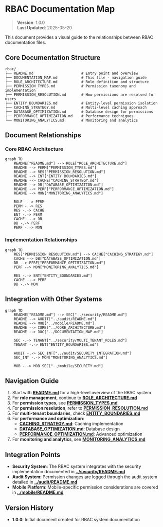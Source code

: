
# RBAC Documentation Map

> **Version**: 1.0.0  
> **Last Updated**: 2025-05-20

This document provides a visual guide to the relationships between RBAC documentation files.

## Core Documentation Structure

```
rbac/
├── README.md                      # Entry point and overview
├── DOCUMENTATION_MAP.md           # This file - navigation guide
├── ROLE_ARCHITECTURE.md           # Role definition and structure
├── PERMISSION_TYPES.md            # Permission taxonomy and implementation
├── PERMISSION_RESOLUTION.md       # How permissions are resolved for users
├── ENTITY_BOUNDARIES.md           # Entity-level permission isolation
├── CACHING_STRATEGY.md            # Multi-level caching approach
├── DATABASE_OPTIMIZATION.md       # Database design for permissions
├── PERFORMANCE_OPTIMIZATION.md    # Performance techniques
└── MONITORING_ANALYTICS.md        # Monitoring and analytics
```

## Document Relationships

### Core RBAC Architecture

```mermaid
graph TD
    README["README.md"] --> ROLE["ROLE_ARCHITECTURE.md"]
    README --> PERM["PERMISSION_TYPES.md"]
    README --> RES["PERMISSION_RESOLUTION.md"]
    README --> ENT["ENTITY_BOUNDARIES.md"]
    README --> CACHE["CACHING_STRATEGY.md"]
    README --> DB["DATABASE_OPTIMIZATION.md"]
    README --> PERF["PERFORMANCE_OPTIMIZATION.md"]
    README --> MON["MONITORING_ANALYTICS.md"]
    
    ROLE -.-> PERM
    PERM -.-> RES
    RES -.-> CACHE
    ENT -.-> PERM
    CACHE -.-> DB
    DB -.-> PERF
    PERF -.-> MON
```

### Implementation Relationships

```mermaid
graph TD
    RES["PERMISSION_RESOLUTION.md"] --> CACHE["CACHING_STRATEGY.md"]
    CACHE --> DB["DATABASE_OPTIMIZATION.md"]
    DB --> PERF["PERFORMANCE_OPTIMIZATION.md"]
    PERF --> MON["MONITORING_ANALYTICS.md"]
    
    RES -.-> ENT["ENTITY_BOUNDARIES.md"]
    CACHE -.-> PERF
    DB -.-> MON
```

## Integration with Other Systems

```mermaid
graph TD
    README["README.md"] --> SEC["../security/README.md"]
    README --> AUDIT["../audit/README.md"]
    README --> MOB["../mobile/README.md"]
    README --> CORE["../CORE_ARCHITECTURE.md"]
    README --> DOC["../DOCUMENTATION_MAP.md"]
    
    SEC -.-> TENANT["../security/MULTI_TENANT_ROLES.md"]
    TENANT -.-> ENT["ENTITY_BOUNDARIES.md"]
    
    AUDIT -.-> SEC_INT["../audit/SECURITY_INTEGRATION.md"]
    SEC_INT -.-> MON["MONITORING_ANALYTICS.md"]
    
    MOB -.-> MOB_SEC["../mobile/SECURITY.md"]
```

## Navigation Guide

1. Start with **[README.md](README.md)** for a high-level overview of the RBAC system
2. For **role management**, continue to **[ROLE_ARCHITECTURE.md](ROLE_ARCHITECTURE.md)**
3. For **permission types**, see **[PERMISSION_TYPES.md](PERMISSION_TYPES.md)**
4. For **permission resolution**, refer to **[PERMISSION_RESOLUTION.md](PERMISSION_RESOLUTION.md)**
5. For **multi-tenant boundaries**, check **[ENTITY_BOUNDARIES.md](ENTITY_BOUNDARIES.md)**
6. For **performance and optimization**:
   - **[CACHING_STRATEGY.md](CACHING_STRATEGY.md)**: Caching implementation
   - **[DATABASE_OPTIMIZATION.md](DATABASE_OPTIMIZATION.md)**: Database design
   - **[PERFORMANCE_OPTIMIZATION.md](PERFORMANCE_OPTIMIZATION.md)**: Advanced optimization
7. For **monitoring and analytics**, see **[MONITORING_ANALYTICS.md](MONITORING_ANALYTICS.md)**

## Integration Points

- **Security System**: The RBAC system integrates with the security implementation documented in **[../security/README.md](../security/README.md)**
- **Audit System**: Permission changes are logged through the audit system detailed in **[../audit/README.md](../audit/README.md)**
- **Mobile Platform**: Mobile-specific permission considerations are covered in **[../mobile/README.md](../mobile/README.md)**

## Version History

- **1.0.0**: Initial document created for RBAC system documentation
